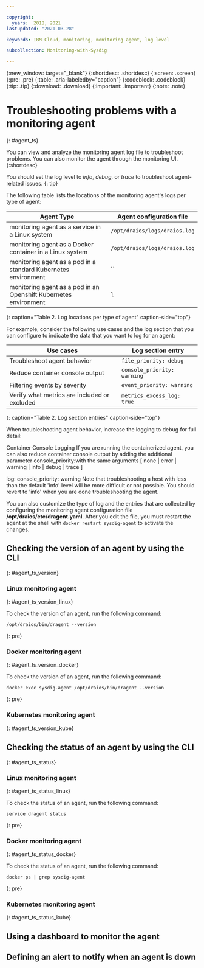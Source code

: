 ```yaml
---

copyright:
  years:  2018, 2021
lastupdated: "2021-03-28"

keywords: IBM Cloud, monitoring, monitoring agent, log level

subcollection: Monitoring-with-Sysdig

---
```


{:new_window: target="_blank"}
{:shortdesc: .shortdesc}
{:screen: .screen}
{:pre: .pre}
{:table: .aria-labeledby="caption"}
{:codeblock: .codeblock}
{:tip: .tip}
{:download: .download}
{:important: .important}
{:note: .note}

# Troubleshooting problems with a monitoring agent
{: #agent_ts}

You can view and analyze the monitoring agent log file to troubleshoot problems. You can also monitor the agent through the monitoring UI.
{:shortdesc}



You should set the log level to *info*, *debug*, or *trace* to troubleshoot agent-related issues.
{: tip}


The following table lists the locations of the monitoring agent's logs per type of agent:

| Agent Type                                                    | Agent configuration file                  |
|---------------------------------------------------------------|-------------------------------------------|
| monitoring agent as a service in a Linux system                   | `/opt/draios/logs/draios.log`             |
| monitoring agent as a Docker container in a Linux system          | `/opt/draios/logs/draios.log`             |
| monitoring agent as a pod in a standard Kubernetes environment    | ``             |
| monitoring agent as a pod in an Openshift Kubernetes environment  | `l`             |
{: caption="Table 2. Log locations per type of agent" caption-side="top"} 


For example, consider the following use cases and the log section that you can configure to indicate the data that you want to log for an agent:

| Use cases                                     | Log section entry           |
|-----------------------------------------------|-----------------------------|
| Troubleshoot agent behavior                   | `file_priority: debug`      |
| Reduce container console output               | `console_priority: warning` |
| Filtering events by severity                  | `event_priority: warning`   |
| Verify what metrics are included or excluded  | `metrics_excess_log: true`  |
{: caption="Table 2. Log section entries" caption-side="top"} 



When troubleshooting agent behavior, increase the logging to debug for full detail:

Container Console Logging
If you are running the containerized agent, you can also reduce container console output by adding the additional parameter console_priority:with the same arguments [ none | error | warning | info | debug | trace ]

log:
  console_priority: warning
Note that troubleshooting a host with less than the default 'info' level will be more difficult or not possible. You should revert to 'info' when you are done troubleshooting the agent.





You can also customize the type of log and the entries that are collected by configuring the monitoring agent configuration file **/opt/draios/etc/dragent.yaml**. After you edit the file, you must restart the agent at the shell with `docker restart sysdig-agent` to activate the changes.



## Checking the version of an agent by using the CLI
{: #agent_ts_version}

### Linux monitoring agent
{: #agent_ts_version_linux}

To check the version of an agent, run the following command:

```
/opt/draios/bin/dragent --version
```
{: pre}



### Docker monitoring agent
{: #agent_ts_version_docker}

To check the version of an agent, run the following command:

```
docker exec sysdig-agent /opt/draios/bin/dragent --version
```
{: pre}


### Kubernetes monitoring agent
{: #agent_ts_version_kube}



## Checking the status of an agent by using the CLI
{: #agent_ts_status}

### Linux monitoring agent
{: #agent_ts_status_linux}

To check the status of an agent, run the following command:

```
service dragent status
```
{: pre}



### Docker monitoring agent
{: #agent_ts_status_docker}

To check the status of an agent, run the following command:

```
docker ps | grep sysdig-agent
```
{: pre}


### Kubernetes monitoring agent
{: #agent_ts_status_kube}





## Using a dashboard to monitor the agent


## Defining an alert to notify when an agent is down


